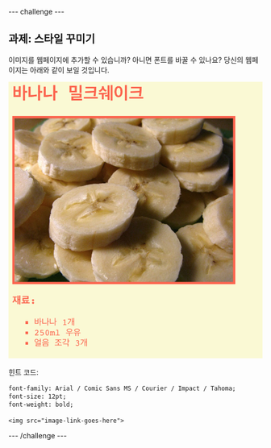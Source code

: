 \--- challenge \---

## 과제: 스타일 꾸미기

이미지를 웹페이지에 추가할 수 있습니까? 아니면 폰트를 바꿀 수 있나요? 당신의 웹페이지는 아래와 같이 보일 것입니다.

![스크린샷](images/recipe-final.png)

힌트 코드:

    font-family: Arial / Comic Sans MS / Courier / Impact / Tahoma;
    font-size: 12pt;
    font-weight: bold;
    
    <img src="image-link-goes-here">
    

\--- /challenge \---